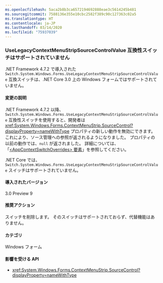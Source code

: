 ```yaml
---
ms.openlocfilehash: 5aca2b8b3ca6572194692888eae3c5614245b481
ms.sourcegitcommit: 7588136e355e10cbc2582f389c90c127363c02a5
ms.translationtype: HT
ms.contentlocale: ja-JP
ms.lasthandoff: 03/14/2020
ms.locfileid: "75937039"
---
```

### <a name="uselegacycontextmenustripsourcecontrolvalue-compatibility-switch-not-supported"></a>UseLegacyContextMenuStripSourceControlValue 互換性スイッチはサポートされていません

.NET Framework 4.7.2 で導入された `Switch.System.Windows.Forms.UseLegacyContextMenuStripSourceControlValue` 互換スイッチは、.NET Core 3.0 上の Windows フォームではサポートされていません。

#### <a name="change-description"></a>変更の説明

.NET Framework 4.7.2 以降、`Switch.System.Windows.Forms.UseLegacyContextMenuStripSourceControlValue` 互換性スイッチを使用すると、開発者は <xref:System.Windows.Forms.ContextMenuStrip.SourceControl?displayProperty=nameWithType> プロパティの新しい動作を無効にできます。これにより、ソース管理への参照が返されるようになりました。 プロパティの以前の動作では、`null` が返されました。 詳細については、「[\<AppContextSwitchOverrides> 要素](~/docs/framework/configure-apps/file-schema/runtime/appcontextswitchoverrides-element.md)」を参照してください。

.NET Core では、`Switch.System.Windows.Forms.UseLegacyContextMenuStripSourceControlValue` スイッチはサポートされていません。

#### <a name="version-introduced"></a>導入されたバージョン

3.0 Preview 9

#### <a name="recommended-action"></a>推奨アクション

スイッチを削除します。 そのスイッチはサポートされておらず、代替機能はありません。

#### <a name="category"></a>カテゴリ

Windows フォーム

#### <a name="affected-apis"></a>影響を受ける API

- <xref:System.Windows.Forms.ContextMenuStrip.SourceControl?displayProperty=nameWithType>

<!-- 

### Affected APIs

- `P:System.Windows.Forms.ContextMenuStrip.SourceControl`

-->
